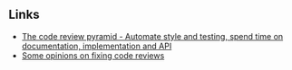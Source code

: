 ## Links
- [The code review pyramid - Automate style and testing, spend time on documentation, implementation and API](https://www.morling.dev/blog/the-code-review-pyramid/)
- [Some opinions on fixing code reviews](https://consulting.drmaciver.com/code-review-quick-fixes/)